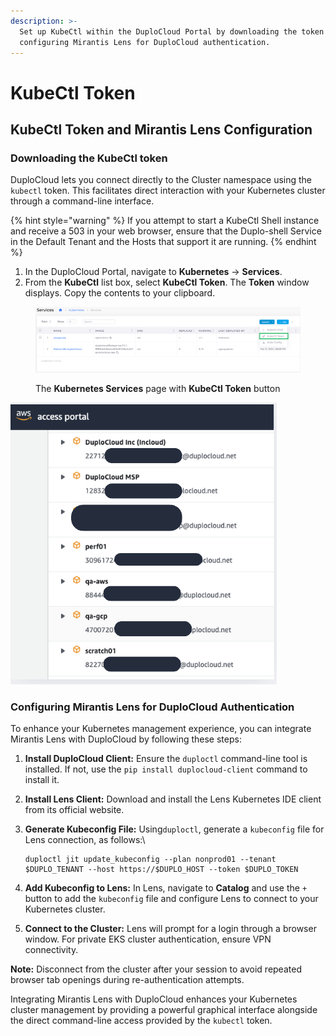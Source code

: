 ```yaml
---
description: >-
  Set up KubeCtl within the DuploCloud Portal by downloading the token and
  configuring Mirantis Lens for DuploCloud authentication.
---
```


# KubeCtl Token

## KubeCtl Token and Mirantis Lens Configuration

### Downloading the KubeCtl token

DuploCloud lets you connect directly to the Cluster namespace using the `kubectl` token. This facilitates direct interaction with your Kubernetes cluster through a command-line interface.

{% hint style="warning" %}
If you attempt to start a KubeCtl Shell instance and receive a 503 in your web browser, ensure that the Duplo-shell Service in the Default Tenant and the Hosts that support it are running.
{% endhint %}

1. In the DuploCloud Portal, navigate to **Kubernetes** -> **Services**.
2. From the **KubeCtl** list box, select **KubeCtl Token**. The **Token** window displays. Copy the contents to your clipboard.

<figure><img src="../../.gitbook/assets/Screenshot (349).png" alt=""><figcaption><p>The <strong>Kubernetes Services</strong> page with <strong>KubeCtl Token</strong> button</p></figcaption></figure>

<div align="left">

<img src="../../.gitbook/assets/image (1) (3).png" alt="Token window with kubectl commands for creating token">

</div>

### Configuring Mirantis Lens for DuploCloud Authentication

To enhance your Kubernetes management experience, you can integrate Mirantis Lens with DuploCloud by following these steps:

1. **Install DuploCloud Client:** Ensure the `duploctl` command-line tool is installed. If not, use the `pip install duplocloud-client` command to install it.
2. **Install Lens Client:** Download and install the Lens Kubernetes IDE client from its official website.
3.  **Generate Kubeconfig File:** Using`duploctl`, generate a `kubeconfig` file for Lens connection, as follows:\


    ```
    duploctl jit update_kubeconfig --plan nonprod01 --tenant $DUPLO_TENANT --host https://$DUPLO_HOST --token $DUPLO_TOKEN
    ```
4. **Add Kubeconfig to Lens:** In Lens, navigate to **Catalog** and use the `+` button to add the `kubeconfig` file and configure Lens to connect to your Kubernetes cluster.
5. **Connect to the Cluster:** Lens will prompt for a login through a browser window. For private EKS cluster authentication, ensure VPN connectivity.

**Note:** Disconnect from the cluster after your session to avoid repeated browser tab openings during re-authentication attempts.

Integrating Mirantis Lens with DuploCloud enhances your Kubernetes cluster management by providing a powerful graphical interface alongside the direct command-line access provided by the `kubectl` token.
